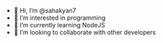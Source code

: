 - 👋 Hi, I’m @sahakyan7
- 👀 I’m interested in programming
- 🌱 I’m currently learning NodeJS
- 💞️ I’m looking to collaborate with other developers

<!---
sahakyan7/sahakyan7 is a ✨ special ✨ repository because its `README.md` (this file) appears on your GitHub profile.
You can click the Preview link to take a look at your changes.
--->
